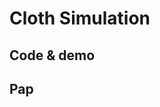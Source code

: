 # Cloth Simulation

## Code & demo


## Pap
<!--stackedit_data:
eyJoaXN0b3J5IjpbNDMxODQ1NDAxXX0=
-->